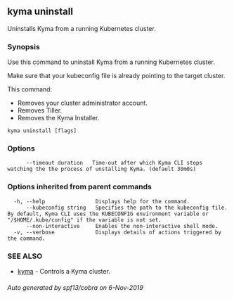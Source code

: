 ## kyma uninstall

Uninstalls Kyma from a running Kubernetes cluster.

### Synopsis

Use this command to uninstall Kyma from a running Kubernetes cluster.

Make sure that your kubeconfig file is already pointing to the target cluster.<br>

This command:
- Removes your cluster administrator account.
- Removes Tiller.
- Removes the Kyma Installer.




```
kyma uninstall [flags]
```

### Options

```
      --timeout duration   Time-out after which Kyma CLI stops watching the the process of unstalling Kyma. (default 30m0s)
```

### Options inherited from parent commands

```
  -h, --help                Displays help for the command.
      --kubeconfig string   Specifies the path to the kubeconfig file. By default, Kyma CLI uses the KUBECONFIG environment variable or "/$HOME/.kube/config" if the variable is not set.
      --non-interactive     Enables the non-interactive shell mode.
  -v, --verbose             Displays details of actions triggered by the command.
```

### SEE ALSO

* [kyma](kyma.md)	 - Controls a Kyma cluster.

###### Auto generated by spf13/cobra on 6-Nov-2019
